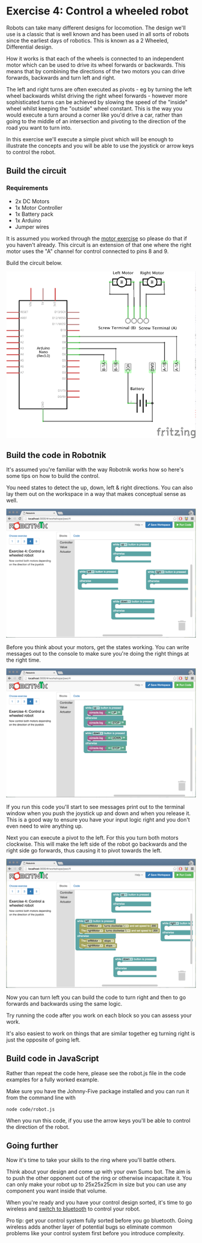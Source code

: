 # Exercise 4: Control a wheeled robot

Robots can take many different designs for locomotion. The design we'll use is
a classic that is well known and has been used in all sorts of robots since the
earliest days of robotics. This is known as a 2 Wheeled, Differential design.

How it works is that each of the wheels is connected to an independent motor which
can be used to drive its wheel forwards or backwards. This means that by combining
the directions of the two motors you can drive forwards, backwards and turn left
and right.

The left and right turns are often executed as pivots - eg by turning the left
wheel backwards whilst driving the right wheel forwards - however more sophisticated
turns can be achieved by slowing the speed of the "inside" wheel whilst keeping
the "outside" wheel constant. This is the way you would execute a turn around
a corner like you'd drive a car, rather than going to the middle of an intersection
and pivoting to the direction of the road you want to turn into.

In this exercise we'll execute a simple pivot which will be enough to illustrate
the concepts and you will be able to use the joystick or arrow keys to control
the robot.

## Build the circuit

### Requirements

* 2x DC Motors
* 1x Motor Controller
* 1x Battery pack
* 1x Arduino
* Jumper wires

It is assumed you worked through the [motor exercise](./motor.md) so please do
that if you haven't already. This circuit is an extension of that one where the
right motor uses the "A" channel for control connected to pins 8 and 9.

Build the circuit below.

![Drive Circuit](./robot_schem.png)

## Build the code in Robotnik

It's assumed you're familiar with the way Robotnik works how so here's some tips
on how to build the control.

You need states to detect the up, down, left & right directions. You can also
lay them out on the workspace in a way that makes conceptual sense as well.

![Directions](./images/robot-events.png)

Before you think about your motors, get the states working. You can write
messages out to the console to make sure you're doing the right things at the
right time.

![States](./images/robot-states.png)

If you run this code you'll start to see messages print out to the terminal
window when you push the joystick up and down and when you release it. This is
a good way to ensure you have your input logic right and you don't even need
to wire anything up.

Next you can execute a pivot to the left. For this you turn both motors clockwise.
This will make the left side of the robot go backwards and the right side go
forwards, thus causing it to pivot towards the left.

![Turn left](./images/robot-left.png)

Now you can turn left you can build the code to turn right and then to go forwards
and backwards using the same logic.

Try running the code after you work on each block so you can assess your work.

It's also easiest to work on things that are similar together eg turning right
is just the opposite of going left.

## Build code in JavaScript

Rather than repeat the code here, please see the robot.js file in the code
examples for a fully worked example.

Make sure you have the Johnny-Five package installed and you can run it from
the command line with

```
node code/robot.js
```

When you run this code, if you use the arrow keys you'll be able to control
the direction of the robot.

## Going further

Now it's time to take your skills to the ring where you'll battle others.

Think about your design and come up with your own Sumo bot. The aim is to push
the other opponent out of the ring or otherwise incapacitate it. You can only
make your robot up to 25x25x25cm in size but you can use any component you want
inside that volume.

When you're ready and you have your control design sorted, it's time to go
wireless and [switch to bluetooth](./bluetooth.md) to control your robot.

Pro tip: get your control system fully sorted before you go bluetooth. Going
wireless adds another layer of potential bugs so eliminate common problems like
your control system first before you introduce complexity.

